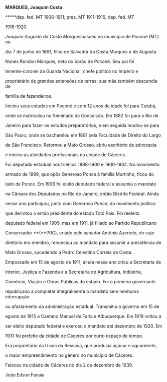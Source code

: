 **MARQUES, Joaquim Costa**



**\***dep. fed. MT 1906-1911; pres. MT 1911-1915; dep. fed. MT

1918-1920.



*Joaquim Augusto da Costa Marques*nasceu no município de Poconé (MT) no

dia 7 de junho de 1861, filho de Salvador da Costa Marques e de Augusta

Nunes Rondon Marques, neta do barão de Poconé. Seu pai foi

tenente-coronel da Guarda Nacional, chefe político no Império e

proprietário de grandes extensões de terras; sua mãe também descendia de

família de fazendeiros.



Iniciou seus estudos em Poconé e com 12 anos de idade foi para Cuiabá,

onde se matriculou no Seminário da Conceição. Em 1882 foi para o Rio de

Janeiro para fazer os estudos preparatórios, e em seguida mudou-se para

São Paulo, onde se bacharelou em 1891 pela Faculdade de Direito do Largo

de São Francisco. Retornou a Mato Grosso, abriu escritório de advocacia

e iniciou as atividades profissionais na cidade de Cáceres.



Foi deputado estadual nos triênios 1898-1900 e 1900-1902. No movimento

armado de 1899, que opôs Generoso Ponce à família Murtinho, ficou do

lado de Ponce. Em 1906 foi eleito deputado federal e assumiu o mandato

na Câmara dos Deputados no Rio de Janeiro, então Distrito Federal. Ainda

nesse ano participou, junto com Generoso Ponce, do movimento político

que derrotou o então presidente do estado Totó Pais. Foi reeleito

deputado federal em 1909, mas em 1911, já filiado ao Partido Republicano

Conservador **(**PRC), criado pelo senador Antônio Azeredo, de cujo

diretório era membro, renunciou ao mandato para assumir a presidência de

Mato Grosso, sucedendo a Pedro Celestino Correia da Costa.



Empossado em 15 de agosto de 1911, ainda nesse ano criou a Secretaria de

Interior, Justiça e Fazenda e a Secretaria de Agricultura, Indústria,

Comércio, Viação e Obras Públicas do estado. Foi o primeiro governante

republicano a completar integralmente o mandato sem nenhuma interrupção

ou afastamento da administração estadual. Transmitiu o governo em 15 de

agosto de 1915 a Caetano Manuel de Faria e Albuquerque. Em 1918 voltou a

ser eleito deputado federal e exerceu o mandato até dezembro de 1920. Em

1931 foi prefeito da cidade de Cáceres por curto espaço de tempo.



Era proprietário da Usina da Ressaca, que produzia açúcar e aguardente,

o maior empreendimento no gênero no município de Cáceres.



Faleceu na cidade de Cáceres no dia 2 de dezembro de 1939.



João Edson Fanaia



